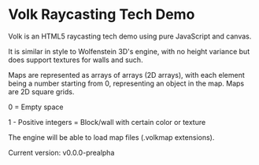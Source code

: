 # Volk Raycasting Tech Demo

Volk is an HTML5 raycasting tech demo using pure JavaScript and canvas.

It is similar in style to Wolfenstein 3D's engine, with no height
variance but does support textures for walls and such.

Maps are represented as arrays of arrays (2D arrays), with each element
being a number starting from 0, representing an object in the map.
Maps are 2D square grids.

0 = Empty space

1 - Positive integers = Block/wall with certain color or texture

The engine will be able to load map files (.volkmap extensions).

Current version: v0.0.0-prealpha
